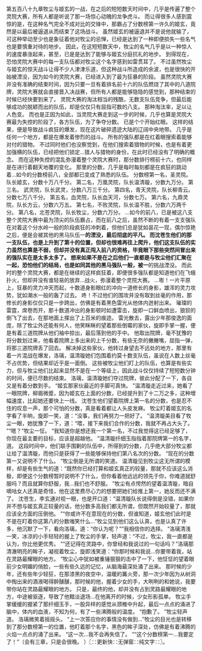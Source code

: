 第五百八十九章牧尘与姬玄的一战，在之后的短短数天时间中，几乎是传遍了整个灵院大赛，所有人都是听说了那一场惊心动魄的龙争虎斗。
而让得很多人感到震惊的是，在这种名气完全不成对比的交锋中，那霸占了分数榜第一许久的姬玄，竟然是以最后被逼退从而结束了这场战斗。
虽然姬玄的被逼退并不是说他就输了，可这种举动至少也是象征着他对牧尘的忌惮，已经是达到了一种即便损失一些名气也是要慎重对待的地步。
因此，在这短短数天中，牧尘的名气几乎是以一种惊人的速度暴涨起来，甚至，已是是达到了能够与姬玄分庭抗礼的地步。
到得现在，恐怕灵院大赛中的每一支队伍都对牧尘这个名字感到如雷贯耳了。
不过虽然牧尘与姬玄的惊天战斗让得不少人津津乐道，但这种战斗所造成的余波，也是很快的开始被湮没，因为如今的灵院大赛，已经进入到了最为狂暴的阶段。
虽然灵院大赛并没有准确的结束时间，因为只要一旦有着排名前十六的队伍燃烧了其中的八道院牌，灵院大赛就会直接晋入决战赛，但所有人都是能够隐隐的感觉到，那种结束的时候已经快要到来了。
灵院大赛的淘汰相当的残酷，无数支队伍竞争，但最后能够成功的脱颖而出的队伍，却是仅仅只有屈指可数的八支。
那种淘汰率，足以让人色变。
而也是正因为如此，当灵院大赛走到这一步的时候，几乎也算是灵院大赛最为失控的阶段了，各方队伍，为了争夺分数。
已是个个开始红眼。
这样的结果，便是导致战斗疯狂的爆发，现在这片破碎遗迹大陆的辽阔中央地带。
几乎是任何一个地方，都是在爆发着惨烈的战斗。
所有的强队都是在红着眼搜索着能够对付的猎物。
不过同时他们也没察觉到，在他们搜索着猎物的时候，也是有着更加强横的队伍，已经把他们锁定...猎人与猎物的身份，在此时已经没有了明确的概念。
而在这种失控的混乱弥漫着整个灵院大赛时，那分数排行榜前十六，也同样是在进行着翻天地覆的变化。
那里的分数，几乎是每时每刻都是在疯狂的跳动着...如今的分数榜前八，全部都已变成了熟悉的队伍。
分数榜第一名，圣灵院。
队长姬玄，分数十万八千分。
第二名，万凰灵院，队长温清璇，分数九万分。
第三名。
武灵院，队长武灵，分数八万三千分。
第四名，青天灵院，队长柳青云。
分数七万八千分。
第五名，血灵院，队长血天河，分数七万。
第六名，九鼎灵院，队长方云，分数六万五。
第七名，不败灵院，队长温不胜，分数六万两千分。
第八名，北苍灵院，队长牧尘，分数六万分。
...如今的前八，已是被这八支整个灵院大赛中最为顶尖的队伍霸占，而在前八之后，虽然不断的有着一支支强队在对着这个分水岭一般的阶段疯狂的冲刺着，但他们总是犹如昙花一现，偶尔惊艳之后，便是会被其他的黑马队伍一**的湮没，最后彻底的平凡。
而沈苍生他们的那一支队伍，也是上升到了第十的位置，但却也很难再往上爬升，他们这支队伍的实力虽然也算是不弱，但却并没有真正闯入前八的资格，毕竟眼下那些突然间冒出来的强队实在是太多太多了。
想来如果不是在之后他们一直都是与牧尘他们汇聚在一起，恐怕他们的结局，也是如同其他的黑马强队一般，被一**的挑战湮没。
而此时的整个灵院大赛，都是在继续的这样疯狂着，即便很多强队都是知道他们在飞蛾扑火，但却并没有谁轻易的放弃...战火，弥漫着整个灵院大赛。
...嘭！一片平原上，狂暴的灵力冲天而起，十数道身影眼红的冲向一道修长的身影，雄浑的灵力攻势，犹如潮水一般的轰了过去。
咚！不过他们的围攻并没有取到丝毫的作用，那修长的身影仅仅只是一步跨出，仿佛是有着黑色雷光从他体内迸射出来。
璀璨的雷霆，席卷而开，那十数道冲出的身影顿时如遭雷击，旋即一口鲜血喷出，狼狈的倒飞了出去，在那地面上搽出了上百米的痕迹。
雷光散去，露出少年那俊逸的面庞，除了牧尘外还能有何人，他笑眯眯的望着那些倒霉的家伙，旋即手掌一握，便是有着三道院牌从他们袖中掠出，最后落到他的手中。
他取出院牌，毫不犹豫的将分数划过来，他看着院牌上多出来的上千分数，有些无奈的撇撇嘴，屈指一弹，将那三道院牌丢了回去。
解决掉这些家伙，他转过身望去不远处的地方，那里有着一片混战在爆发，洛璃，温清璇她们包围着约莫十数支队伍，虽说在人数上丝毫不占优势，但结果却近乎是一面倒。
这些被牧尘他们盯上的队伍，也算是有些实力，但与牧尘他们比起来显然不是在一个等级上，因此战斗仅仅持续了短短数分钟的时间，便已尽数的结束。
洛璃，温清璇她们夺过院牌，彼此分配了一下，各自又是有着分数到手。
“姬玄那家伙最近的手脚可真快。
”温清璇走近过来，她看了一眼院牌，柳眉微蹙，因为姬玄在上面的分数，已经提升到了十二万之多，这种增幅速度，比起她还要快上一线。
沈苍生他们望着院牌上第一名的分数，也是忍不住的叹息一声，那个可怕的分数，真是看着都让人头皮发麻。
牧尘盯着姬玄的名字看了半晌，旋即一笑，道：“没事，我们再努力一把好了。
”温清璇美目看了牧尘一眼，她犹豫了一下，道：“喂，接下来我们合作的分数，我就不再占大头了。
”“嗯？”牧尘一怔。
“我知道你是想还我一个第一名，不过我觉得这已经足够了，你现在最主要的目标，应该是超越他。
”温清璇纤细玉指指着那院牌第一的名字，道。
这段时间中，他们联手围剿的队伍中，所得到的分数，几乎绝大部分牧尘都让给了温清璇，而他只是获得了一些能够保持他们第八名次的分数。
“现在的分数第一又说明不了什么。
”牧尘倒是无所谓的笑道。
温清璇见到牧尘这无所谓的模样，却是有些生气的道：“既然你已经打算和姬玄真正的较量，那就不应该这么消极，即便这个分数榜暂时说明不了什么，但你看着他远远的领先于你，你难道就舒服吗？而且就算你舒服，我...我们也不舒服。
”牧尘有点愕然的望着温清璇，暗自嘀咕女人还真是奇怪，他在这里费尽心力的想要把她们给推上第一，她反而还不满了。
沈苍生，李玄通对视一眼，也是开口道：“温清璇队长说得倒是没错，如果你并不想与姬玄真正较量的话，他分数多高我们都无所谓，但既然开始较量了，那就应该全方面的压倒他。
”“你或许不在意现在的分数，但谁知道，姬玄他们此时是不是在盯着你这第八的分数嗤笑什么...”牧尘见到他们这么认真，也是认真了许多，他沉默了一下，看向洛璃，道：“你认为呢？”“我相信你的选择。
”洛璃清浅一笑，冰凉的小手轻轻的握上了牧尘的手掌，轻声道：“不过，牧尘，我一直都是认为，你比他更优秀。
”“还记得在灵路中，你曾经和我说过的一句话吗？”洛璃那清澈明亮的眸子，凝视着牧尘，旋即浅笑道：“你那时候和我说...你要带着我，站在灵路最耀眼的地方。
”牧尘心中犹如被重锤狠狠的击中了一下，他怔怔的望着眼前少女明媚的俏脸，一些有些久远的记忆，从脑海最深处涌了出来。
那时候的少年，还有些年少轻狂，在那漆黑的夜空中，温暖的篝火旁，那一次少年因为从树洞中掏出来的酒液喝得醉醺醺，那时候的他，握着少女的手，大咧咧的和她说，我要带你站在灵路最耀眼的地方。
只是，最终的他，却并没有占到灵路最耀眼的地方，中途被驱逐，导致了他黯淡退场...在他离开的时候，少女形影孤单。
牧尘手掌缓缓的握紧了那纤细玉手，一股异样的感觉从颈椎中升起，最后一点点的涌进了脑中，体内的血液，不知为何，有了一些沸腾般的温度。
“抱歉了。
”牧尘轻声道。
洛璃微笑着摇摇头。
“上一次答应你的事情没有做到...”牧尘的目光也是转移到了那分数榜第一的位置，他盯着那个名字，黑色的眸子深处，仿佛是有着沸腾的火焰一点点的涌了出来。
“这一次...我不会再失信了。
”“这个分数榜第一...我要定了！”（会有三章，只是会很晚。
）〖∷更新快∷无弹窗∷纯文字∷〗。
